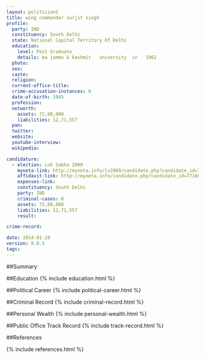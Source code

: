 ```yaml
---
layout: politician2
title: wing commander surjit singh
profile: 
  party: IND
  constituency: South Delhi
  state: National Capital Territory Of Delhi
  education: 
    level: Post Graduate
    details: ma jammu & kashmir   university  in   1962
  photo: 
  sex: 
  caste: 
  religion: 
  current-office-title: 
  crime-accusation-instances: 0
  date-of-birth: 1945
  profession: 
  networth: 
    assets: 72,00,000
    liabilities: 12,71,557
  pan: 
  twitter: 
  website: 
  youtube-interview: 
  wikipedia: 

candidature: 
  - election: Lok Sabha 2009
    myneta-link: http://myneta.info/ls2009/candidate.php?candidate_id=7716
    affidavit-link: http://myneta.info/candidate.php?candidate_id=7716&scan=original
    expenses-link: 
    constituency: South Delhi 
    party: IND
    criminal-cases: 0
    assets: 72,00,000
    liabilities: 12,71,557
    result:  

crime-record: 

date: 2014-01-28
version: 0.0.5
tags: 
---
```

##Summary


##Education
{% include education.html %}


##Political Career
{% include political-career.html %}


##Criminal Record
{% include criminal-record.html %}


##Personal Wealth
{% include personal-wealth.html %}


##Public Office Track Record
{% include track-record.html %}


##References


{% include references.html %}
